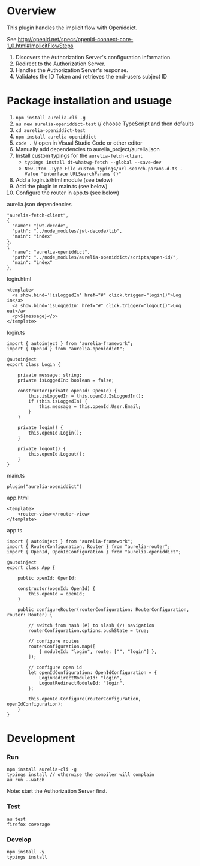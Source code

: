 # Overview 

This plugin handles the implicit flow with Openiddict.

See http://openid.net/specs/openid-connect-core-1_0.html#ImplicitFlowSteps

1. Discovers the Authorization Server's configuration information.
1. Redirect to the Authorization Server.
1. Handles the Authorization Server's response.
1. Validates the ID Token and retrieves the end-users subject ID

# Package installation and usuage 

1. `npm install aurelia-cli -g`
1. `au new aurelia-openiddict-test` // choose TypeScript and then defaults
1. `cd aurelia-openiddict-test`
1. `npm install aurelia-openiddict`
1. `code .` // open in Visual Studio Code or other editor
1. Manually add dependencies to aurelia_project/aurelia.json 
1. Install custom typings for the `aurelia-fetch-client` 
    * `typings install dt~whatwg-fetch --global --save-dev`
    * `New-Item -Type File custom_typings/url-search-params.d.ts -Value "interface URLSearchParams {}"`
1. Add a login.ts/html module (see below)
1. Add the plugin in main.ts (see below)
1. Configure the router in app.ts (see below)

aurelia.json dependencies

    "aurelia-fetch-client",
    {
      "name": "jwt-decode",
      "path": "../node_modules/jwt-decode/lib",
      "main": "index"
    },
    {
      "name": "aurelia-openiddict",
      "path": "../node_modules/aurelia-openiddict/scripts/open-id/",
      "main": "index"
    },

login.html

    <template>
      <a show.bind='!isLoggedIn' href="#" click.trigger="login()">Log in</a>
      <a show.bind='isLoggedIn' href="#" click.trigger="logout()">Log out</a>
      <p>${message}</p>
    </template>

login.ts

    import { autoinject } from "aurelia-framework";
    import { OpenId } from "aurelia-openiddict";

    @autoinject
    export class Login {

        private message: string;
        private isLoggedIn: boolean = false;

        constructor(private openId: OpenId) {
            this.isLoggedIn = this.openId.IsLoggedIn();
            if (this.isLoggedIn) {
                this.message = this.openId.User.Email;
            }
        }

        private login() {
            this.openId.Login();
        }

        private logout() {
            this.openId.Logout();
        }
    }

main.ts

    plugin("aurelia-openiddict")

app.html

    <template>
        <router-view></router-view>
    </template>

app.ts

    import { autoinject } from "aurelia-framework";
    import { RouterConfiguration, Router } from "aurelia-router";
    import { OpenId, OpenIdConfiguration } from "aurelia-openiddict";

    @autoinject
    export class App {

        public openId: OpenId;

        constructor(openId: OpenId) {
            this.openId = openId;
        }

        public configureRouter(routerConfiguration: RouterConfiguration, router: Router) {

            // switch from hash (#) to slash (/) navigation
            routerConfiguration.options.pushState = true;

            // configure routes
            routerConfiguration.map([
                { moduleId: "login", route: ["", "login"] },
            ]);

            // configure open id
            let openIdConfiguration: OpenIdConfiguration = {
                LoginRedirectModuleId: "login",
                LogoutRedirectModuleId: "login",
            };

            this.openId.Configure(routerConfiguration, openIdConfiguration);
        }
    }

# Development 

### Run

    npm install aurelia-cli -g
    typings install // otherwise the compiler will complain
    au run --watch

Note: start the Authorization Server first.

### Test

    au test
    firefox coverage

### Develop

    npm install -y
    typings install
